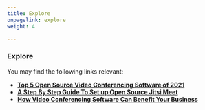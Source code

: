 ```yaml
---
title: Explore
onpagelink: explore
weight: 4

---
```


### **Explore**

You may find the following links relevant:

- **[Top 5 Open Source Video Conferencing Software of 2021](https://blog.containerize.com/2021/01/22/Top-5-Open-Source-Video-Conferencing-Software-of-2021/)**
- **[A Step By Step Guide To Set up Open Source Jitsi Meet](https://blog.containerize.com/2020/11/19/how-to-set-up-open-source-jitsi-meet/)**
- **[How Video Conferencing Software Can Benefit Your Business](https://blog.containerize.com/2020/11/13/how-video-conferencing-software-can-benefit-your-business/)**
 
 
